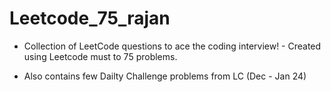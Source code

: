 # Leetcode_75_rajan

* Collection of LeetCode questions to ace the coding interview! - Created using Leetcode must to 75 problems.
  
* Also contains few Dailty Challenge problems from LC (Dec - Jan 24)
